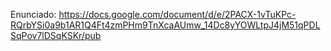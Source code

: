 Enunciado: https://docs.google.com/document/d/e/2PACX-1vTuKPc-RQrbYSi0a9b1AR1Q4Ft4zmPHm9TnXcaAUmw_14Dc8yYOWLtpJ4jM51qPDLSqPov7lDSqKSKr/pub